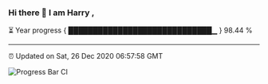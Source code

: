 ### Hi there 👋 I am Harry , 

⏳ Year progress { █████████████████████████████▁ } 98.44 %

---

⏰ Updated on Sat, 26 Dec 2020 06:57:58 GMT

![Progress Bar CI](https://github.com/duykhang68/duykhang68/workflows/Progress%20Bar%20CI/badge.svg)
